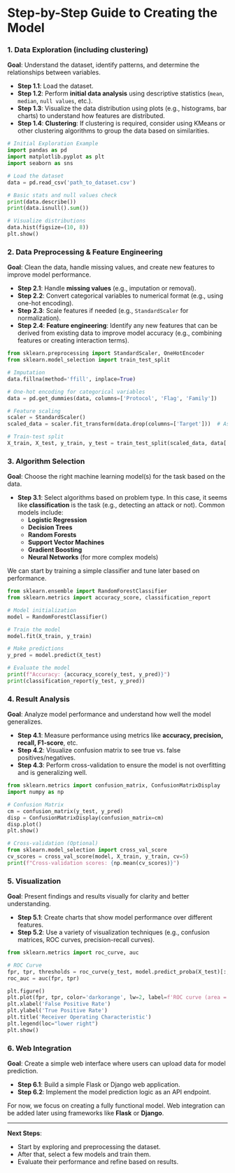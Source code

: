 # Step-by-Step Guide to Creating the Model

### 1. Data Exploration (including clustering)

**Goal**: Understand the dataset, identify patterns, and determine the relationships between variables.

- **Step 1.1**: Load the dataset.
- **Step 1.2**: Perform **initial data analysis** using descriptive statistics (`mean`, `median`, `null values`, etc.).
- **Step 1.3**: Visualize the data distribution using plots (e.g., histograms, bar charts) to understand how features are distributed.
- **Step 1.4**: **Clustering**: If clustering is required, consider using KMeans or other clustering algorithms to group the data based on similarities.

```python
# Initial Exploration Example
import pandas as pd
import matplotlib.pyplot as plt
import seaborn as sns

# Load the dataset
data = pd.read_csv('path_to_dataset.csv')

# Basic stats and null values check
print(data.describe())
print(data.isnull().sum())

# Visualize distributions
data.hist(figsize=(10, 8))
plt.show()
```

### 2. Data Preprocessing & Feature Engineering

**Goal**: Clean the data, handle missing values, and create new features to improve model performance.

- **Step 2.1**: Handle **missing values** (e.g., imputation or removal).
- **Step 2.2**: Convert categorical variables to numerical format (e.g., using one-hot encoding).
- **Step 2.3**: Scale features if needed (e.g., `StandardScaler` for normalization).
- **Step 2.4**: **Feature engineering**: Identify any new features that can be derived from existing data to improve model accuracy (e.g., combining features or creating interaction terms).

```python
from sklearn.preprocessing import StandardScaler, OneHotEncoder
from sklearn.model_selection import train_test_split

# Imputation
data.fillna(method='ffill', inplace=True)

# One-hot encoding for categorical variables
data = pd.get_dummies(data, columns=['Protocol', 'Flag', 'Family'])

# Feature scaling
scaler = StandardScaler()
scaled_data = scaler.fit_transform(data.drop(columns=['Target']))  # Assuming Target column exists

# Train-test split
X_train, X_test, y_train, y_test = train_test_split(scaled_data, data['Target'], test_size=0.2, random_state=42)
```

### 3. Algorithm Selection

**Goal**: Choose the right machine learning model(s) for the task based on the data.

- **Step 3.1**: Select algorithms based on problem type. In this case, it seems like **classification** is the task (e.g., detecting an attack or not). Common models include:
  - **Logistic Regression**
  - **Decision Trees**
  - **Random Forests**
  - **Support Vector Machines**
  - **Gradient Boosting**
  - **Neural Networks** (for more complex models)

We can start by training a simple classifier and tune later based on performance.

```python
from sklearn.ensemble import RandomForestClassifier
from sklearn.metrics import accuracy_score, classification_report

# Model initialization
model = RandomForestClassifier()

# Train the model
model.fit(X_train, y_train)

# Make predictions
y_pred = model.predict(X_test)

# Evaluate the model
print(f"Accuracy: {accuracy_score(y_test, y_pred)}")
print(classification_report(y_test, y_pred))
```

### 4. Result Analysis

**Goal**: Analyze model performance and understand how well the model generalizes.

- **Step 4.1**: Measure performance using metrics like **accuracy, precision, recall, F1-score**, etc.
- **Step 4.2**: Visualize confusion matrix to see true vs. false positives/negatives.
- **Step 4.3**: Perform cross-validation to ensure the model is not overfitting and is generalizing well.

```python
from sklearn.metrics import confusion_matrix, ConfusionMatrixDisplay
import numpy as np

# Confusion Matrix
cm = confusion_matrix(y_test, y_pred)
disp = ConfusionMatrixDisplay(confusion_matrix=cm)
disp.plot()
plt.show()

# Cross-validation (Optional)
from sklearn.model_selection import cross_val_score
cv_scores = cross_val_score(model, X_train, y_train, cv=5)
print(f"Cross-validation scores: {np.mean(cv_scores)}")
```

### 5. Visualization

**Goal**: Present findings and results visually for clarity and better understanding.

- **Step 5.1**: Create charts that show model performance over different features.
- **Step 5.2**: Use a variety of visualization techniques (e.g., confusion matrices, ROC curves, precision-recall curves).

```python
from sklearn.metrics import roc_curve, auc

# ROC Curve
fpr, tpr, thresholds = roc_curve(y_test, model.predict_proba(X_test)[:,1])
roc_auc = auc(fpr, tpr)

plt.figure()
plt.plot(fpr, tpr, color='darkorange', lw=2, label=f'ROC curve (area = {roc_auc:.2f})')
plt.xlabel('False Positive Rate')
plt.ylabel('True Positive Rate')
plt.title('Receiver Operating Characteristic')
plt.legend(loc="lower right")
plt.show()
```

### 6. Web Integration

**Goal**: Create a simple web interface where users can upload data for model prediction.

- **Step 6.1**: Build a simple Flask or Django web application.
- **Step 6.2**: Implement the model prediction logic as an API endpoint.

For now, we focus on creating a fully functional model. Web integration can be added later using frameworks like **Flask** or **Django**.

---

**Next Steps**:
- Start by exploring and preprocessing the dataset. 
- After that, select a few models and train them.
- Evaluate their performance and refine based on results.
